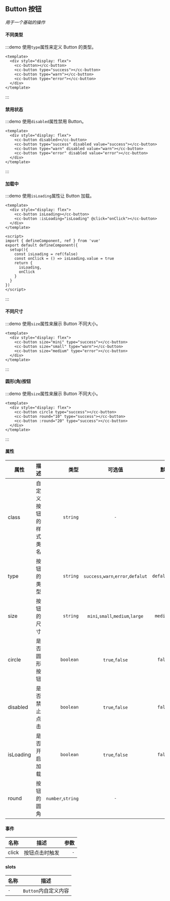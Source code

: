## Button 按钮
*用于一个基础的操作*
#### 不同类型
:::demo 使用`type`属性来定义 Button 的类型。
```vue
<template>
  <div style="display: flex">
    <cc-button></cc-button>
    <cc-button type="success"></cc-button>
    <cc-button type="warn"></cc-button>
    <cc-button type="error"></cc-button>
  </div>
</template>
```
:::

#### 禁用状态
:::demo 使用`disabled`属性禁用 Button。
```vue
<template>
  <div style="display: flex">
    <cc-button disabled></cc-button>
    <cc-button type="success" disabled value="success"></cc-button>
    <cc-button type="warn" disabled value="warn"></cc-button>
    <cc-button type="error" disabled value="error"></cc-button>
  </div>
</template>
```
:::

#### 加载中
:::demo 使用`isLoading`属性让 Button 加载。
```vue
<template>
  <div style="display: flex">
    <cc-button isLoading></cc-button>
    <cc-button :isLoading="isLoading" @click="onClick"></cc-button>
  </div>
</template>

<script>
import { defineComponent, ref } from 'vue'
export default defineComponent({
  setup(){
    const isLoading = ref(false)
    const onClick = () => isLoading.value = true
    return {
      isLoading,
      onClick
    }
  }
})
</script>
```
:::

#### 不同尺寸
:::demo 使用`size`属性来展示 Button 不同大小。
```vue
<template>
  <div style="display: flex">
    <cc-button size="mini" type="success"></cc-button>
    <cc-button size="small" type="warn"></cc-button>
    <cc-button size="medium" type="error"></cc-button>
  </div>
</template>
```
:::

#### 圆形(角)按钮
:::demo 使用`size`属性来展示 Button 不同大小。
```vue
<template>
  <div style="display: flex">
    <cc-button circle type="success"></cc-button>
    <cc-button round="10" type="success"></cc-button>
    <cc-button :round="20" type="success"></cc-button>
  </div>
</template>
```
:::

#### 属性
| 属性 | 描述 | 类型 | 可选值 | 默认 |
| ------------- |:-------------:| -----:|:-------------:| -----:|
| class | 自定义按钮的样式类名 | `string` | `-` | `-`  |
| type  | 按钮的类型 | `string` | `success`,`warn`,`error`,`defalut` | `defalut` |
| size | 按钮的尺寸 | `string` | `mini`,`small`,`medium`,`large` | `medium` |
| circle | 是否圆形按钮 | `boolean` | `true`,`false` | `false` |
| disabled | 是否禁止点击 | `boolean` | `true`,`false` | `false` |
| isLoading | 是否开启加载 | `boolean` | `true`,`false` | `false` |
| round | 按钮的圆角 | `number`,`string` | `-` | `0` |

#### 事件
| 名称 | 描述 | 参数 |
| ------------- |:-------------:| -----:|
| click | 按钮点击时触发 | `-` |

#### slots
| 名称 | 描述 |
| ------------- |:-------------:|
| `-` | `Button`内自定义内容 |
